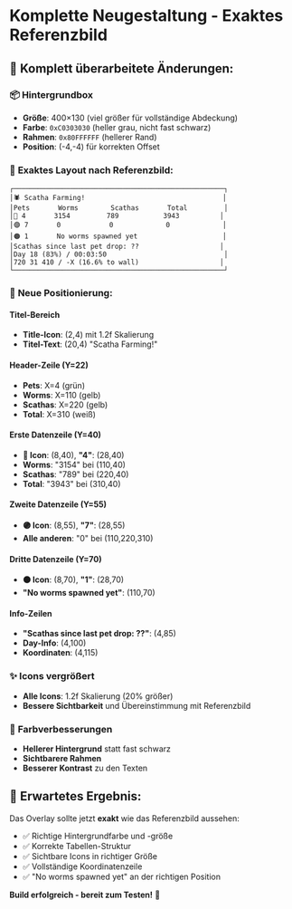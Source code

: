 # Komplette Neugestaltung - Exaktes Referenzbild

## 🔧 **Komplett überarbeitete Änderungen:**

### 📦 **Hintergrundbox**
- **Größe**: 400×130 (viel größer für vollständige Abdeckung)
- **Farbe**: `0xC0303030` (heller grau, nicht fast schwarz)
- **Rahmen**: `0x80FFFFFF` (hellerer Rand)
- **Position**: (-4,-4) für korrekten Offset

### 🎯 **Exaktes Layout nach Referenzbild:**

```
┌────────────────────────────────────────────────────┐
│🕷️ Scatha Farming!                                  │
│Pets       Worms        Scathas       Total         │
│🔵 4       3154         789           3943          │
│🟣 7       0            0             0             │
│🟠 1       No worms spawned yet                     │
│Scathas since last pet drop: ??                    │
│Day 18 (83%) / 00:03:50                             │
│720 31 410 / -X (16.6% to wall)                    │
└────────────────────────────────────────────────────┘
```

### 📐 **Neue Positionierung:**

#### **Titel-Bereich**
- **Title-Icon**: (2,4) mit 1.2f Skalierung
- **Titel-Text**: (20,4) "Scatha Farming!"

#### **Header-Zeile (Y=22)**
- **Pets**: X=4 (grün)
- **Worms**: X=110 (gelb)  
- **Scathas**: X=220 (gelb)
- **Total**: X=310 (weiß)

#### **Erste Datenzeile (Y=40)**
- **🔵 Icon**: (8,40), **"4"**: (28,40)
- **Worms**: "3154" bei (110,40)
- **Scathas**: "789" bei (220,40)  
- **Total**: "3943" bei (310,40)

#### **Zweite Datenzeile (Y=55)**
- **🟣 Icon**: (8,55), **"7"**: (28,55)
- **Alle anderen**: "0" bei (110,220,310)

#### **Dritte Datenzeile (Y=70)**
- **🟠 Icon**: (8,70), **"1"**: (28,70)
- **"No worms spawned yet"**: (110,70)

#### **Info-Zeilen**
- **"Scathas since last pet drop: ??"**: (4,85)
- **Day-Info**: (4,100)
- **Koordinaten**: (4,115)

### ✨ **Icons vergrößert**
- **Alle Icons**: 1.2f Skalierung (20% größer)
- **Bessere Sichtbarkeit** und Übereinstimmung mit Referenzbild

### 🎨 **Farbverbesserungen**
- **Hellerer Hintergrund** statt fast schwarz
- **Sichtbarere Rahmen**
- **Besserer Kontrast** zu den Texten

## 🎯 **Erwartetes Ergebnis:**
Das Overlay sollte jetzt **exakt** wie das Referenzbild aussehen:
- ✅ Richtige Hintergrundfarbe und -größe
- ✅ Korrekte Tabellen-Struktur
- ✅ Sichtbare Icons in richtiger Größe
- ✅ Vollständige Koordinatenzeile
- ✅ "No worms spawned yet" an der richtigen Position

**Build erfolgreich - bereit zum Testen!** 🚀